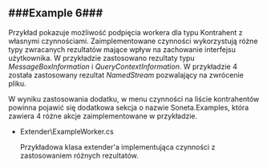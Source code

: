 ###Example 6###
-----------------------------------------------------------------------------------------------------

Przykład pokazuje możliwość podpięcia workera dla typu Kontrahent z własnymi czynnościami. Zaimplementowane czynności wykorzystują różne typy zwracanych rezultatów mające wpływ na zachowanie interfejsu użytkownika. W przykładzie zastosowano rezultaty typu *MessageBoxInformation* i *QueryContextInformation*. W przykładzie 4 została zastosowany rezultat *NamedStream* pozwalający na zwrócenie pliku.

W wyniku zastosowania dodatku, w menu czynności na liście kontrahentów powinna pojawić się dodatkowa 
sekcja o nazwie Soneta.Examples, która zawiera 4 różne akcje zaimplementowane w przykładzie.

* Extender\ExampleWorker.cs

    Przykładowa klasa extender'a implementująca czynności z zastosowaniem różnych rezultatów.

